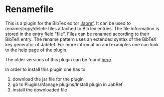 # Renamefile

This is a plugin for the BibTex editor [Jabref](http://jabref.sourceforge.net/).
It can be used to rename/copy/delete files attached to BibTex entries.
The file information is stored in the entry field "file".
Files can be renamed according to their BibTeX entry. The rename pattern uses an extended syntax of
the BibTeX key generator of JabRef. For more infromation and examples one can
look to the help page of the plugin.

The older versions of this plugin can be found [here](https://github.com/korv/Jabref-plugins/downloads).

In order to install this plugin one has to

1. download the jar file for the plugin
2. go to Plugins/Manage plugins/Install plugin in JabRef
3. install the downloaded file



